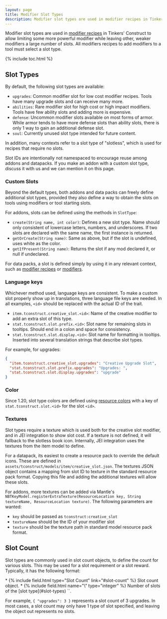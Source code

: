```yaml
---
layout: page
title: Modifier Slot Types
description: Modifier slot types are used in modifier recipes in Tinkers' Construct to allow limiting some more powerful modifier while leaving other, weaker modifiers a large number of slots. All modifiers recipes to add modifiers to a tool must select a slot type.
---
```


Modifier slot types are used in [modifier recipes](../recipes/modifiers) in Tinkers' Construct to allow limiting some more powerful modifier while leaving other, weaker modifiers a large number of slots. All modifiers recipes to add modifiers to a tool must select a slot type.

{% include toc.html %}

## Slot Types

By default, the following slot types are available:

* `upgrades`: Common modifier slot for low cost modifier recipes. Tools have many upgrade slots and can receive many more.
* `abilities`: Rare modifier slot for high cost or high impact modifiers. Tools have few ability slots and adding more is expensive.
* `defense`: Uncommon modifier slots available on most forms of armor. While armor tends to have more defense slots than ability slots, there is only 1 way to gain an additional defense slot.
* `soul`: Currently unused slot type intended for future content.

In addition, many contexts refer to a slot type of "slotless", which is used for recipes that require no slots.

Slot IDs are intentionally not namespaced to encourage reuse among addons and datapacks. If you make an addon with a custom slot type, discuss it with us and we can mention it on this page.

### Custom Slots

Beyond the default types, both addons and data packs can freely define additional slot types, provided they also define a way to obtain the slots on tools using modifiers or tool starting slots.

For addons, slots can be defined using the methods in `SlotType`:
* `create(String name, int color)`: Defines a new slot type. Name should only consistent of lowercase letters, numbers, and underscores. If two slots are declared with the same name, the first instance is returned.
* `getOrCreate(String name)`: Same as above, but if the slot is undefined, uses white as the color.
* `getIfPresent(String name)`: Returns the slot if any mod declared it, or null if undeclared.

For data packs, a slot is defined simply by using it in any relevant context, such as [modifier recipes](../recipes/modifiers) or [modifiers](../modifiers).

### Language keys

Whichever method used, language keys are consistent. To make a custom slot properly show up in translations, three language file keys are needed. In all examples, `<id>` should be replaced with the actual ID of the trait.

* `item.tconstruct.creative_slot.<id>`: Name of the creative modifier to add an extra slot of this type.
* `stat.tconstruct.slot.prefix.<id>`: Slot name for remaining slots in tooltips. Should end in a colon and space for consistency.
* `stat.tconstruct.slot.display.<id>`: Slot name for formatting in tooltips. Inserted into several translation strings that describe slot types.

For example, for upgrades:
```json
{
  "item.tconstruct.creative_slot.upgrades": "Creative Upgrade Slot",
  "stat.tconstruct.slot.prefix.upgrades": "Upgrades: ",
  "stat.tconstruct.slot.display.upgrades": "upgrade"
}
```

### Color

Since 1.20, slot type colors are defined using [resource colors](../colors) with a key of `stat.tconstruct.slot.<id>` for the slot `<id>`.

### Textures

Slot types require a texture which is used both for the creative slot modifier, and in JEI integration to show slot cost. If a texture is not defined, it will fallback to the slotless book icon. Internally, JEI integration uses the textures from the item model to define.

For a datapack, its easiest to create a resource pack to override the default icons. These are defined in `assets/tconstruct/models/item/creative_slot.json`. The textures JSON object contains a mapping from slot ID to texture in the standard resource pack format. Copying this file and adding the additional textures will allow these slots.

For addons, more textures can be added via Mantle's `NBTKeyModel.registerExtraTexture(ResourceLocation key, String textureName, ResourceLocation texture)`. The following parameters are wanted:
* `key` should be passed as `tconstruct:creative_slot`
* `textureName` should be the ID of your modifier slot
* `texture` should be the texture path in standard model resource pack format.

## Slot Count

Slot types are commonly used in slot count objects, to define the count for various slots. This may be used for a slot requirement or a slot reward. Typically, it has the following format:

<div class="treeview" markdown=1>
* {% include field.html type="Slot Count" link="#slot-count" %} Slot count object.
    * {% include field.html name="\<slot\>" type="integer" %} Number of slots of the [slot type](#slot-types) `<slot>`.
</div>

For example, `{ "upgrades": 3 }` represents a slot count of 3 upgrades. In most cases, a slot count may only have 1 type of slot specified, and leaving the object out represents no slots.
